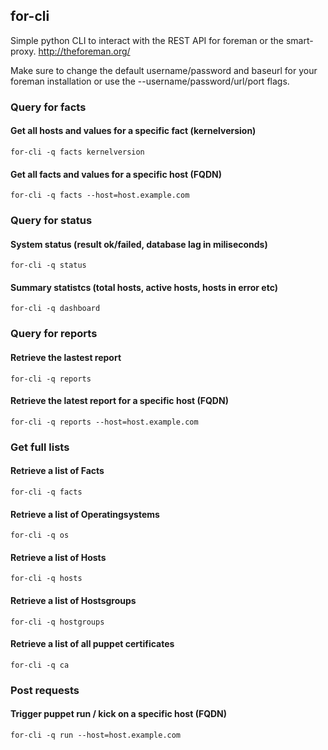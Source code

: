 ## for-cli

Simple python CLI to interact with the REST API for foreman or the smart-proxy. http://theforeman.org/

Make sure to change the default username/password and baseurl for your foreman installation
or use the --username/password/url/port flags.

### Query for facts

#### Get all hosts and values for a specific fact (kernelversion)

    for-cli -q facts kernelversion

#### Get all facts and values for a specific host (FQDN)

    for-cli -q facts --host=host.example.com

### Query for status

#### System status (result ok/failed, database lag in miliseconds)

    for-cli -q status

#### Summary statistcs (total hosts, active hosts, hosts in error etc)

    for-cli -q dashboard

### Query for reports

#### Retrieve the lastest report

    for-cli -q reports

#### Retrieve the latest report for a specific host (FQDN)

    for-cli -q reports --host=host.example.com

### Get full lists

#### Retrieve a list of Facts

    for-cli -q facts

#### Retrieve a list of Operatingsystems

    for-cli -q os

#### Retrieve a list of Hosts

    for-cli -q hosts

#### Retrieve a list of Hostsgroups

    for-cli -q hostgroups

#### Retrieve a list of all puppet certificates 

    for-cli -q ca

### Post requests

#### Trigger puppet run / kick on a specific host (FQDN)

    for-cli -q run --host=host.example.com	
